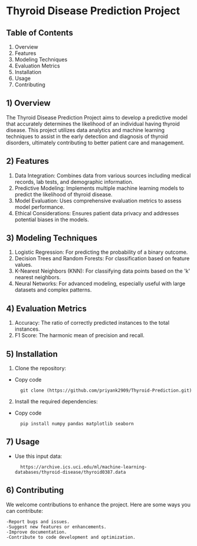 # Thyroid Disease Prediction Project

## Table of Contents
1) Overview
2) Features
3) Modeling Techniques
4) Evaluation Metrics
5) Installation
6) Usage
7) Contributing

## 1) Overview 

The Thyroid Disease Prediction Project aims to develop a predictive model that accurately determines the likelihood of an individual having thyroid disease. This project utilizes data analytics and machine learning techniques to assist in the early detection and diagnosis of thyroid disorders, ultimately contributing to better patient care and management.

## 2) Features
1) Data Integration: Combines data from various sources including medical records, lab tests, and demographic information.
2) Predictive Modeling: Implements multiple machine learning models to predict the likelihood of thyroid disease.
3) Model Evaluation: Uses comprehensive evaluation metrics to assess model performance.
4) Ethical Considerations: Ensures patient data privacy and addresses potential biases in the models.

## 3) Modeling Techniques
1) Logistic Regression: For predicting the probability of a binary outcome.
2) Decision Trees and Random Forests: For classification based on feature values.
3) K-Nearest Neighbors (KNN): For classifying data points based on the 'k' nearest neighbors.
4) Neural Networks: For advanced modeling, especially useful with large datasets and complex patterns.

## 4) Evaluation Metrics
1) Accuracy: The ratio of correctly predicted instances to the total instances.
2) F1 Score: The harmonic mean of precision and recall.

## 5) Installation
1) Clone the repository:
- Copy code

  		git clone (https://github.com/priyank2909/Thyroid-Prediction.git)
  
2) Install the required dependencies:
- Copy code

        pip install numpy pandas matplotlib seaborn

## 7) Usage
- Use this input data:
  
        https://archive.ics.uci.edu/ml/machine-learning-databases/thyroid-disease/thyroid0387.data

## 6) Contributing

We welcome contributions to enhance the project. Here are some ways you can contribute:

    -Report bugs and issues.
    -Suggest new features or enhancements.
    -Improve documentation.
    -Contribute to code development and optimization.
